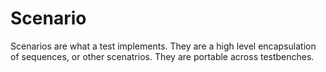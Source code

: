 # Scenario #
Scenarios are what a test implements. They are a high level encapsulation of sequences, or other scenatrios. They are portable across testbenches.